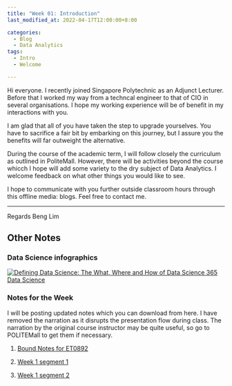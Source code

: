 ```yaml
---
title: "Week 01: Introduction"
last_modified_at: 2022-04-17T12:00:00+8:00

categories:
  - Blog
  - Data Analytics
tags:
  - Intro
  - Welcome

---
```


Hi everyone. I recently joined Singapore Polytechnic as an Adjunct Lecturer. Before that I worked my way from a techncal engineer to that of CIO in several organisations. I hope my working experience will be of benefit in my interactions with you.

I am glad that all of you have taken the step to upgrade yourselves. You have to sacrifice a fair bit by embarking on this journey, but I assure you the benefits will far outweight the alternative.

During the course of the academic term, I will follow closely the curriculum as outlined in PoliteMall. However, there will be activities beyond the course whicch I hope will add some variety to the dry subject of Data Analytics. I welcome feedback on what other things you would like to see.

I hope to communicate with you further outside classroom hours through this offline media: blogs. Feel free to contact me.

---
Regards
Beng Lim



## Other Notes

### Data Science infographics


[![Defining Data Science: The What, Where and How of Data Science 365 Data Science](https://365datascience.com/resources/blog/2018-05-365-Data-Science-Infographic-607x1024.jpg)](https://365datascience.com/career-advice/career-guides/defining-data-science/)

### Notes for the Week

I will be posting updated notes which you can download from here. I have removed the narration as it disrupts the presentation flow during class. The narration by the original course instructor may be quite useful, so go to POLITEMall to get them if necessary.


1. [Bound Notes for ET0892](https://benglim.github.io/et0892/assets/pdfs/et0892_boundnotes.pdf)

1. [Week 1 segment 1](https://benglim.github.io/et0892/assets/pdfs/Chapter1_Wk1_Lecture_Segment1_Ch1.pptx)


1. [Week 1 segment 2](https://benglim.github.io/et0892/assets/pdfs/Chapter1_Wk1_Lecture_Segment2_Ch1.pptx)

